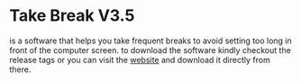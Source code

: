 # Take Break V3.5
is a software that helps you take frequent breaks to avoid setting too long in front of the computer screen.
to download the software kindly checkout the release tags or you can visit the <a href="https://ahmedmagdy492.github.io/" target="_blank">website</a> and download it directly from there.
